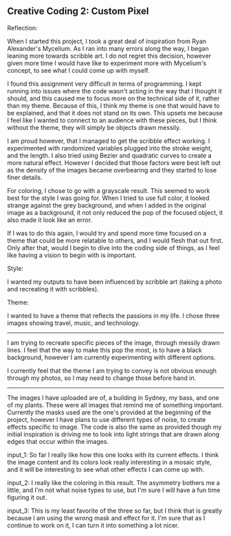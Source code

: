 ## Creative Coding 2: Custom Pixel

Reflection:

When I started this project, I took a great deal of inspiration from Ryan Alexander's Mycelium. As I ran into many errors along the way, I began leaning more towards scribble art. I do not regret this decision, however given more time I would have like to experiment more with Mycelium's concept, to see what I could come up with myself.

I found this assignment very difficult in terms of programming. I kept running into issues where the code wasn't acting in the way that I thought it should, and this caused me to focus more on the technical side of it, rather than my theme. Because of this, I think my theme is one that would have to be explained, and that it does not stand on its own. This upsets me because I feel like I wanted to connect to an audience with these pieces, but I think without the theme, they will simply be objects drawn messily.

I am proud however, that I managed to get the scribble effect working. I experimented with randomized variables plugged into the stroke weight, and the length. I also tried using Bezier and quadratic curves to create a more natural effect. However I decided that those factors were best left out as the density of the images became overbearing and they started to lose finer details.

For coloring, I chose to go with a grayscale result. This seemed to work best for the style I was going for. When I tried to use full color, it looked strange against the grey background, and when I added in the original image as a background, it not only reduced the pop of the focused object, it also made it look like an error.

If I was to do this again, I would try and spend more time focused on a theme that could be more relatable to others, and I would flesh that out first. Only after that, would I begin to dive into the coding side of things, as I feel like having a vision to begin with is important.

Style:

I wanted my outputs to have been influenced by scribble art (taking a photo and recreating it with scribbles).

Theme:

I wanted to have a theme that reflects the passions in my life. I chose three images showing travel, music, and technology.

-------------------------------------------

I am trying to recreate specific pieces of the image, through messily drawn lines. I feel that the way to make this pop the most, is to have a black background, however I am currently experimenting with different options.

I currently feel that the theme I am trying to convey is not obvious enough through my photos, so I may need to change those before hand in.

-------------------------------------------

The images I have uploaded are of, a building in Sydney, my bass, and one of my plants. These were all images that remind me of something important.
Currently the masks used are the one's provided at the beginning of the project, however I have plans to use different types of noise, to create effects specific to image.
The code is also the same as provided though my initial inspiration is driving me to look into light strings that are drawn along edges that occur within the images.

input_1:
So far I really like how this one looks with its current effects. I think the image content and its colors look really interesting in a mosaic style, and it will be interesting to see what other effects I can come up with.

input_2:
I really like the coloring in this result. The asymmetry bothers me a little, and I'm not what noise types to use, but I'm sure I will have a fun time figuring it out.

input_3:
This is my least favorite of the three so far, but I think that is greatly because I am using the wrong mask and effect for it. I'm sure that as I continue to work on it, I can turn it into something a lot nicer.
